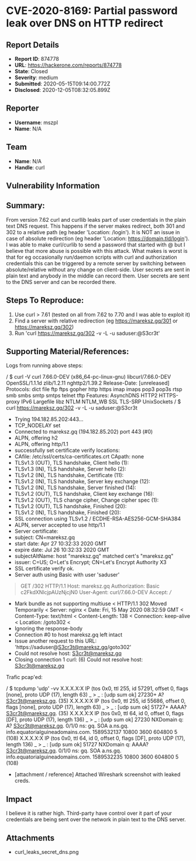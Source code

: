# CVE-2020-8169: Partial password leak over DNS on HTTP redirect

## Report Details
- **Report ID**: 874778
- **URL**: https://hackerone.com/reports/874778
- **State**: Closed
- **Severity**: medium
- **Submitted**: 2020-05-15T09:14:00.772Z
- **Disclosed**: 2020-12-05T08:32:05.899Z

## Reporter
- **Username**: mszpl
- **Name**: N/A

## Team
- **Name**: N/A
- **Handle**: curl

## Vulnerability Information
## Summary:
From version 7.62 curl and curllib leaks part of user credentials in the plain text DNS request. This happens if the server makes redirect, both 301 and 302 to a relative path (eg header 'Location: /login'). It is NOT an issue in case of absolute redirection (eg header 'Location: https://domain.tld/login').
I was able to make curl/curlib to send a password that started with @ but I believe that more abuse is possible with this attack. 
What makes is worst is that for eg occasionally run/daemon scripts with curl and authorization credentials this can be triggered by a remote server by switching between absolute/relative without any change on client-side.
User secrets are sent in plain text and anybody in the middle can record them. User secrets are sent to the DNS server and can be recorded there.

## Steps To Reproduce:

  1. Use curl > 7.61 (tested on all from 7.62 to 7.70 and I was able to exploit it)
  1. Find a server with relative redirection (eg https://mareksz.gq/301 or https://mareksz.gq/302)
  1. Run 'curl https://mareksz.gq/302 -v -L -u saduser:@S3cr3t'

## Supporting Material/References:
Logs from running above steps:

/ $ curl -V
curl 7.66.0-DEV (x86_64-pc-linux-gnu) libcurl/7.66.0-DEV OpenSSL/1.1.1d zlib/1.2.11 nghttp2/1.39.2
Release-Date: [unreleased]
Protocols: dict file ftp ftps gopher http https imap imaps pop3 pop3s rtsp smb smbs smtp smtps telnet tftp
Features: AsynchDNS HTTP2 HTTPS-proxy IPv6 Largefile libz NTLM NTLM_WB SSL TLS-SRP UnixSockets
/ $ curl https://mareksz.gq/302 -v -L -u saduser:@S3cr3t
*   Trying 194.182.85.202:443...
* TCP_NODELAY set
* Connected to mareksz.gq (194.182.85.202) port 443 (#0)
* ALPN, offering h2
* ALPN, offering http/1.1
* successfully set certificate verify locations:
*   CAfile: /etc/ssl/certs/ca-certificates.crt
  CApath: none
* TLSv1.3 (OUT), TLS handshake, Client hello (1):
* TLSv1.3 (IN), TLS handshake, Server hello (2):
* TLSv1.2 (IN), TLS handshake, Certificate (11):
* TLSv1.2 (IN), TLS handshake, Server key exchange (12):
* TLSv1.2 (IN), TLS handshake, Server finished (14):
* TLSv1.2 (OUT), TLS handshake, Client key exchange (16):
* TLSv1.2 (OUT), TLS change cipher, Change cipher spec (1):
* TLSv1.2 (OUT), TLS handshake, Finished (20):
* TLSv1.2 (IN), TLS handshake, Finished (20):
* SSL connection using TLSv1.2 / ECDHE-RSA-AES256-GCM-SHA384
* ALPN, server accepted to use http/1.1
* Server certificate:
*  subject: CN=mareksz.gq
*  start date: Apr 27 10:32:33 2020 GMT
*  expire date: Jul 26 10:32:33 2020 GMT
*  subjectAltName: host "mareksz.gq" matched cert's "mareksz.gq"
*  issuer: C=US; O=Let's Encrypt; CN=Let's Encrypt Authority X3
*  SSL certificate verify ok.
* Server auth using Basic with user 'saduser'
> GET /302 HTTP/1.1
> Host: mareksz.gq
> Authorization: Basic c2FkdXNlcjpAUzNjcjN0
> User-Agent: curl/7.66.0-DEV
> Accept: */*
>
* Mark bundle as not supporting multiuse
< HTTP/1.1 302 Moved Temporarily
< Server: nginx
< Date: Fri, 15 May 2020 08:32:59 GMT
< Content-Type: text/html
< Content-Length: 138
< Connection: keep-alive
< Location: /goto302
<
* Ignoring the response-body
* Connection #0 to host mareksz.gq left intact
* Issue another request to this URL: 'https://saduser@S3cr3t@mareksz.gq/goto302'
* Could not resolve host: S3cr3t@mareksz.gq
* Closing connection 1
curl: (6) Could not resolve host: S3cr3t@mareksz.gq


Trafic pcap'ed:

/ $ tcpdump 'udp' -vv
X.X.X.X:X IP (tos 0x0, ttl 255, id 57291, offset 0, flags [none], proto UDP (17), length 63)
    _ > _ : [udp sum ok] 27230+ A? S3cr3t@mareksz.gq. (35)
X.X.X.X:X IP (tos 0x0, ttl 255, id 55686, offset 0, flags [none], proto UDP (17), length 63)
    _ > _ : [udp sum ok] 51727+ AAAA? S3cr3t@mareksz.gq. (35)
X.X.X.X:X IP (tos 0x0, ttl 64, id 0, offset 0, flags [DF], proto UDP (17), length 136)
    _ > _ : [udp sum ok] 27230 NXDomain q: A? S3cr3t@mareksz.gq. 0/1/0 ns: gq. SOA a.ns.gq. info.equatorialguineadomains.com. 1589532137 10800 3600 604800 5 (108)
X.X.X.X:X IP (tos 0x0, ttl 64, id 0, offset 0, flags [DF], proto UDP (17), length 136)
    _ > _ : [udp sum ok] 51727 NXDomain q: AAAA? S3cr3t@mareksz.gq. 0/1/0 ns: gq. SOA a.ns.gq. info.equatorialguineadomains.com. 1589532235 10800 3600 604800 5 (108)

  * [attachment / reference]
Attached Wireshark screenshot with leaked creds.

## Impact

I believe it is rather high. Third-party have control over it part of your credentials are being sent over the network in plain text to the DNS server.

## Attachments
- curl_leaks_secret_dns.png
